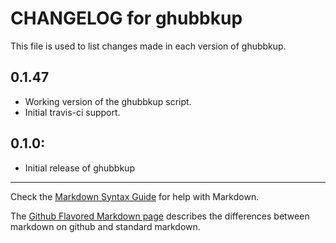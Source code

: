 # CHANGELOG for ghubbkup

This file is used to list changes made in each version of ghubbkup.

## 0.1.47
* Working version of the ghubbkup script.
* Initial travis-ci support.

## 0.1.0:

* Initial release of ghubbkup

- - -
Check the [Markdown Syntax Guide](http://daringfireball.net/projects/markdown/syntax) for help with Markdown.

The [Github Flavored Markdown page](http://github.github.com/github-flavored-markdown/) describes the differences between markdown on github and standard markdown.
